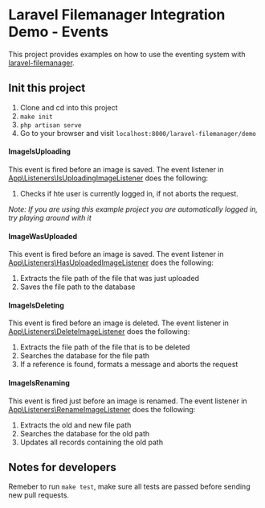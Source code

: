 # Laravel Filemanager Integration Demo - Events
This project provides examples on how to use the eventing system with [laravel-filemanager](https://github.com/UniSharp/laravel-filemanager).

## Init this project
1. Clone and cd into this project
2. `make init`
3. `php artisan serve`
4. Go to your browser and visit `localhost:8000/laravel-filemanager/demo`

#### ImageIsUploading
This event is fired before an image is saved. The event listener in [App\Listeners\IsUploadingImageListener](https://github.com/UniSharp/laravel-filemanager-demo-events/blob/master/app/Listeners/IsUploadingImageListener.php) does the following:
1. Checks if hte user is currently logged in, if not aborts the request. 

*Note: If you are using this example project you are automatically logged in, try playing around with it*

#### ImageWasUploaded
This event is fired before an image is saved. The event listener in [App\Listeners\HasUploadedImageListener](https://github.com/UniSharp/laravel-filemanager-demo-events/blob/master/app/Listeners/HasUploadedImageListener.php) does the following:
1. Extracts the file path of the file that was just uploaded
2. Saves the file path to the database

#### ImageIsDeleting
This event is fired before an image is deleted. The event listener in [App\Listeners\DeleteImageListener](https://github.com/UniSharp/laravel-filemanager-demo-events/blob/master/app/Listeners/DeleteImageListener.php) does the following:
1. Extracts the file path of the file that is to be deleted
2. Searches the database for the file path
3. If a reference is found, formats a message and aborts the request

#### ImageIsRenaming
This event is fired just before an image is renamed. The event listener in [App\Listeners\RenameImageListener](https://github.com/UniSharp/laravel-filemanager-demo-events/blob/master/app/Listeners/RenameImageListener.php) does the following:
1. Extracts the old and new file path
2. Searches the database for the old path
3. Updates all records containing the old path

## Notes for developers
Remeber to run `make test`, make sure all tests are passed before sending new pull requests.
